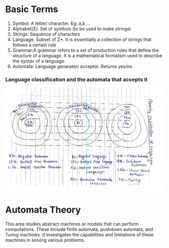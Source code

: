 # Basic Terms

1. Symbol: A letter/ character. Eg: a,b ...
2. Alphabet(Σ): Set of symbols (to be used to make strings)
3. Strings: Sequence of characters
4. Language: Subset of Σ*. It is essentially a collection of strings that follows a certain rule
5. Grammar:A grammar refers to a set of production rules that define the structure of a language. It is a mathematical formalism used to describe the syntax of a language. 
6. Automata: Language genarator/ acceptor. Returns yes/no

### Language classification and the automata that accepts it
![Alt text](<Screenshot from 2024-01-02 13-13-11.png>)

# Automata Theory 
This area studies abstract machines or models that can perform computations. These include finite automata, pushdown automata, and Turing machines. It investigates the capabilities and limitations of these machines in solving various problems.